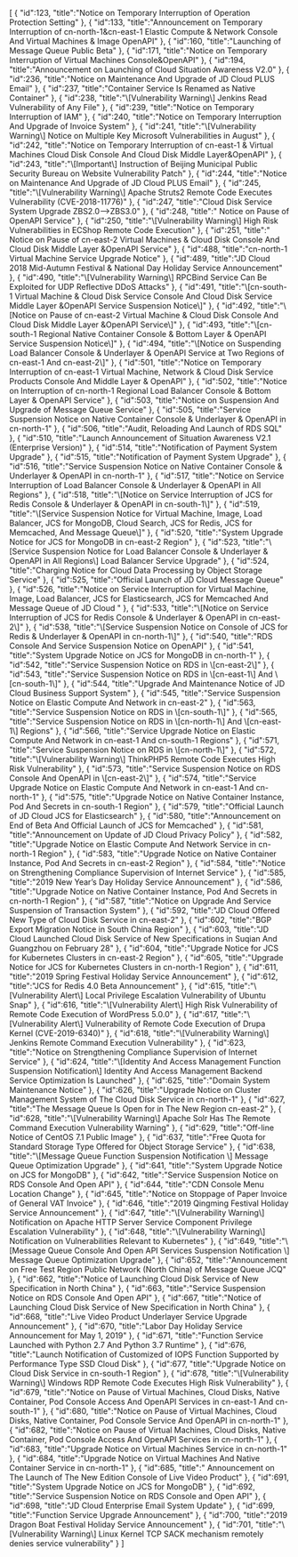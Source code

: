 [
	{
		"id":123,
		"title":"Notice on Temporary Interruption of Operation Protection Setting"
	},
	{
		"id":133,
		"title":"Announcement on Temporary Interruption of cn-north-1&cn-east-1 Elastic Compute & Network Console And Virtual Machines & Image OpenAPI"
	},
	{
		"id":160,
		"title":"Launching of Message Queue Public Beta"
	},
	{
		"id":171,
		"title":"Notice on Temporary Interruption of Virtual Machines Console&OpenAPI"
	},
	{
		"id":194,
		"title":"Announcement on Launching of Cloud Situation Awareness V2.0"
	},
	{
		"id":236,
		"title":"Notice on Maintenance And Upgrade of JD Cloud PLUS Email"
	},
	{
		"id":237,
		"title":"Container Service Is Renamed as Native Container"
	},
	{
		"id":238,
		"title":"\\[Vulnerability Warning\\] Jenkins Read Vulnerability of Any File"
	},
	{
		"id":239,
		"title":"Notice on Temporary Interruption of IAM"
	},
	{
		"id":240,
		"title":"Notice on Temporary Interruption And Upgrade of Invoice System"
	},
	{
		"id":241,
		"title":"\\[Vulnerability Warning\\] Notice on Multiple Key Microsoft Vulnerabilities in August"
	},
	{
		"id":242,
		"title":"Notice on Temporary Interruption of cn-east-1 & Virtual Machines Cloud Disk Console And Cloud Disk Middle Layer&OpenAPI"
	},
	{
		"id":243,
		"title":"\\[Important\\] Instruction of Beijing Municipal Public Security Bureau on Website Vulnerability Patch"
	},
	{
		"id":244,
		"title":"Notice on Maintenance And Upgrade of JD Cloud PLUS Email"
	},
	{
		"id":245,
		"title":"\\[Vulnerability Warning\\] Apache Struts2 Remote Code Executes Vulnerability (CVE-2018-11776)"
	},
	{
		"id":247,
		"title":"Cloud Disk Service System Upgrade ZBS2.0-->ZBS3.0"
	},
	{
		"id":248,
		"title":" Notice on Pause of OpenAPI Service"
	},
	{
		"id":250,
		"title":"\\[Vulnerability Warning\\] High Risk Vulnerabilities in ECShop Remote Code Execution"
	},
	{
		"id":251,
		"title":" Notice on Pause of cn-east-2 Virtual Machines & Cloud Disk  Console And Cloud Disk Middle Layer &OpenAPI Service"
	},
	{
		"id":488,
		"title":"cn-north-1 Virtual Machine Service Upgrade Notice"
	},
	{
		"id":489,
		"title":"JD Cloud 2018 Mid-Autumn Festival & National Day Holiday Service Announcement"
	},
	{
		"id":490,
		"title":"\\[Vulnerability Warning\\] RPCBind Service Can Be Exploited for UDP Reflective DDoS Attacks"
	},
	{
		"id":491,
		"title":"\\[cn-south-1  Virtual Machine & Cloud Disk Service Console And Cloud Disk Service Middle Layer &OpenAPI Service Suspension Notice\\]"
	},
	{
		"id":492,
		"title":"\\[Notice on Pause of cn-east-2 Virtual Machine & Cloud Disk Console And Cloud Disk Middle Layer &OpenAPI Service\\]"
	},
	{
		"id":493,
		"title":"\\[cn-south-1 Regional Native Container Console & Bottom Layer & OpenAPI Service Suspension Notice\\]"
	},
	{
		"id":494,
		"title":"\\[Notice on Suspending Load Balancer Console & Underlayer & OpenAPI Service at Two Regions of cn-east-1 And cn-east-2\\]"
	},
	{
		"id":501,
		"title":"Notice on Temporary Interruption of cn-east-1 Virtual Machine, Network & Cloud Disk Service Products Console And Middle Layer & OpenAPI"
	},
	{
		"id":502,
		"title":"Notice on Interruption of cn-north-1 Regional Load Balancer Console & Bottom Layer & OpenAPI Service"
	},
	{
		"id":503,
		"title":"Notice on Suspension And Upgrade of Message Queue Service"
	},
	{
		"id":505,
		"title":"Service Suspension Notice on Native Container Console & Underlayer & OpenAPI in cn-north-1"
	},
	{
		"id":506,
		"title":"Audit, Reloading And Launch of RDS SQL"
	},
	{
		"id":510,
		"title":"Launch Announcement of Situation Awareness V2.1 (Enterprise Version)"
	},
	{
		"id":514,
		"title":"Notification of Payment System Upgrade"
	},
	{
		"id":515,
		"title":"Notification of Payment System Upgrade"
	},
	{
		"id":516,
		"title":"Service Suspension Notice on Native Container Console & Underlayer & OpenAPI in cn-north-1"
	},
	{
		"id":517,
		"title":"Notice on Service Interruption of Load Balancer Console & Underlayer & OpenAPI in All Regions"
	},
	{
		"id":518,
		"title":"\\[Notice on Service Interruption of JCS for Redis Console & Underlayer & OpenAPI in cn-south-1\\]"
	},
	{
		"id":519,
		"title":"\\[Service Suspension Notice for Virtual Machine, Image, Load Balancer, JCS for MongoDB, Cloud Search, JCS for Redis, JCS for Memcached, And Message Queue\\]"
	},
	{
		"id":520,
		"title":"System Upgrade Notice for JCS for MongoDB in cn-east-2 Region"
	},
	{
		"id":523,
		"title":"\\[Service Suspension Notice for Load Balancer Console & Underlayer & OpenAPI in All Regions\\] Load Balancer Service Upgrade"
	},
	{
		"id":524,
		"title":"Charging Notice for Cloud Data Processing by Object Storage Service"
	},
	{
		"id":525,
		"title":"Official Launch of JD Cloud Message Queue"
	},
	{
		"id":526,
		"title":"Notice on Service Interruption for Virtual Machine, Image, Load Balancer, JCS for Elasticsearch, JCS for Memcached And Message Queue of JD Cloud "
	},
	{
		"id":533,
		"title":"\\[Notice on Service Interruption of JCS for Redis Console & Underlayer & OpenAPI in cn-east-2\\]"
	},
	{
		"id":538,
		"title":"\\[Service Suspension Notice on Console of JCS for Redis & Underlayer & OpenAPI in cn-north-1\\]"
	},
	{
		"id":540,
		"title":"RDS Console And Service Suspension Notice on OpenAPI"
	},
	{
		"id":541,
		"title":"System Upgrade Notice on JCS for MongoDB in cn-north-1"
	},
	{
		"id":542,
		"title":"Service Suspension Notice on RDS in \\[cn-east-2\\]"
	},
	{
		"id":543,
		"title":"Service Suspension Notice on RDS in \\[cn-east-1\\] And \\[cn-south-1\\]"
	},
	{
		"id":544,
		"title":"Upgrade And Maintenance Notice of JD Cloud Business Support System"
	},
	{
		"id":545,
		"title":"Service Suspension Notice on Elastic Compute And Network in cn-east-2"
	},
	{
		"id":563,
		"title":"Service Suspension Notice on RDS in \\[cn-south-1\\]"
	},
	{
		"id":565,
		"title":"Service Suspension Notice on RDS in \\[cn-north-1\\] And \\[cn-east-1\\] Regions"
	},
	{
		"id":566,
		"title":"Service Upgrade Notice on Elastic Compute And Network in cn-east-1 And cn-south-1 Regions"
	},
	{
		"id":571,
		"title":"Service Suspension Notice on RDS in \\[cn-north-1\\]"
	},
	{
		"id":572,
		"title":"\\[Vulnerability Warning\\] ThinkPHP5 Remote Code Executes High Risk Vulnerability"
	},
	{
		"id":573,
		"title":"Service Suspension Notice on RDS Console And OpenAPI in \\[cn-east-2\\]"
	},
	{
		"id":574,
		"title":"Service Upgrade Notice on Elastic Compute And Network in cn-east-1 And cn-north-1"
	},
	{
		"id":575,
		"title":"Upgrade Notice on Native Container Instance, Pod And Secrets in cn-south-1 Region"
	},
	{
		"id":579,
		"title":"Official Launch of JD Cloud JCS for Elasticsearch"
	},
	{
		"id":580,
		"title":"Announcement on End of Beta And Official Launch of JCS for Memcached"
	},
	{
		"id":581,
		"title":"Announcement on Update of JD Cloud Privacy Policy"
	},
	{
		"id":582,
		"title":"Upgrade Notice on Elastic Compute And Network Service in cn-north-1 Region"
	},
	{
		"id":583,
		"title":"Upgrade Notice on Native Container Instance, Pod And Secrets in cn-east-2 Region"
	},
	{
		"id":584,
		"title":"Notice on Strengthening Compliance Supervision of Internet Service"
	},
	{
		"id":585,
		"title":"2019 New Year’s Day Holiday Service Announcement"
	},
	{
		"id":586,
		"title":"Upgrade Notice on Native Container Instance, Pod And Secrets in cn-north-1 Region"
	},
	{
		"id":587,
		"title":"Notice on Upgrade And Service Suspension of Transaction System"
	},
	{
		"id":592,
		"title":"JD Cloud Offered New Type of Cloud Disk Service in cn-east-2"
	},
	{
		"id":602,
		"title":"BGP Export Migration Notice in South China Region"
	},
	{
		"id":603,
		"title":"JD Cloud Launched Cloud Disk Service of New Specifications in Suqian And Guangzhou on February 28"
	},
	{
		"id":604,
		"title":"Upgrade Notice for JCS for Kubernetes Clusters in cn-east-2 Region"
	},
	{
		"id":605,
		"title":"Upgrade Notice for JCS for Kubernetes Clusters in cn-north-1 Region"
	},
	{
		"id":611,
		"title":"2019 Spring Festival Holiday Service Announcement"
	},
	{
		"id":612,
		"title":"JCS for Redis 4.0 Beta Announcement"
	},
	{
		"id":615,
		"title":"\\[Vulnerability Alert\\] Local Privilege Escalation Vulnerability of Ubuntu Snap"
	},
	{
		"id":616,
		"title":"\\[Vulnerability Alert\\] High Risk Vulnerability of Remote Code Execution of WordPress 5.0.0"
	},
	{
		"id":617,
		"title":"\\[Vulnerability Alert\\] Vulnerability of Remote Code Execution of Drupa Kernel (CVE-2019-6340)"
	},
	{
		"id":618,
		"title":"\\[Vulnerability Warning\\] Jenkins Remote Command Execution Vulnerability"
	},
	{
		"id":623,
		"title":"Notice on Strengthening Compliance Supervision of Internet Service"
	},
	{
		"id":624,
		"title":"\\[Identity And Access Management Function Suspension Notification\\] Identity And Access Management Backend Service Optimization Is Launched"
	},
	{
		"id":625,
		"title":"Domain System Maintenance Notice"
	},
	{
		"id":626,
		"title":"Upgrade Notice on Cluster Management System of The Cloud Disk Service in cn-north-1"
	},
	{
		"id":627,
		"title":"The Message Queue Is Open for in The New Region cn-east-2"
	},
	{
		"id":628,
		"title":"\\[Vulnerability Warning\\] Apache Solr Has The Remote Command Execution Vulnerability Warning"
	},
	{
		"id":629,
		"title":"Off-line Notice of CentOS 7.1 Public Image"
	},
	{
		"id":637,
		"title":"Free Quota for Standard Storage Type Offered for Object Storage Service"
	},
	{
		"id":638,
		"title":"\\[Message Queue Function Suspension Notification \\] Message Queue Optimization Upgrade"
	},
	{
		"id":641,
		"title":"System Upgrade Notice on JCS for MongoDB"
	},
	{
		"id":642,
		"title":"Service Suspension Notice on RDS Console And Open API"
	},
	{
		"id":644,
		"title":"CDN Console Menu Location Change"
	},
	{
		"id":645,
		"title":"Notice on Stoppage of Paper Invoice of General VAT Invoice"
	},
	{
		"id":646,
		"title":"2019 Qingming Festival Holiday Service Announcement"
	},
	{
		"id":647,
		"title":"\\[Vulnerability Warning\\] Notification on Apache HTTP Server Service Component Privilege Escalation Vulnerability"
	},
	{
		"id":648,
		"title":"\\[Vulnerability Warning\\] Notification on Vulnerabilities Relevant to Kubernetes"
	},
	{
		"id":649,
		"title":"\\[Message Queue Console And Open API Services Suspension Notification \\] Message Queue Optimization Upgrade"
	},
	{
		"id":652,
		"title":"Announcement on Free Test Region Public Network (North China) of Message Queue JCQ"
	},
	{
		"id":662,
		"title":"Notice of Launching Cloud Disk Service of New Specification in North China"
	},
	{
		"id":663,
		"title":"Service Suspension Notice on RDS Console And Open API"
	},
	{
		"id":667,
		"title":"Notice of Launching Cloud Disk Service of New Specification in North China"
	},
	{
		"id":668,
		"title":"Live Video Product Underlayer Service Upgrade Announcement"
	},
	{
		"id":670,
		"title":"Labor Day Holiday Service Announcement for May 1, 2019"
	},
	{
		"id":671,
		"title":"Function Service Launched with Python 2.7 And Python 3.7 Runtime"
	},
	{
		"id":676,
		"title":"Launch Notification of Customized of IOPS Function Supported by Performance Type SSD Cloud Disk"
	},
	{
		"id":677,
		"title":"Upgrade Notice on Cloud Disk Service in cn-south-1 Region"
	},
	{
		"id":678,
		"title":"\\[Vulnerability Warning\\] Windows RDP Remote Code Executes High Risk Vulnerability"
	},
	{
		"id":679,
		"title":"Notice on Pause of Virtual Machines, Cloud Disks, Native Container, Pod Console Access And OpenAPI Services in cn-east-1 And cn-south-1"
	},
	{
		"id":680,
		"title":"Notice on Pause of Virtual Machines, Cloud Disks, Native Container, Pod Console Service And OpenAPI in cn-north-1"
	},
	{
		"id":682,
		"title":"Notice on Pause of Virtual Machines, Cloud Disks, Native Container, Pod Console Access And OpenAPI Services in cn-north-1"
	},
	{
		"id":683,
		"title":"Upgrade Notice on Virtual Machines Service in cn-north-1"
	},
	{
		"id":684,
		"title":"Upgrade Notice on Virtual Machines And Native Container Service in cn-north-1"
	},
	{
		"id":685,
		"title":" Announcement on The Launch of The New Edition Console of Live Video Product"
	},
	{
		"id":691,
		"title":"System Upgrade Notice on JCS for MongoDB"
	},
	{
		"id":692,
		"title":"Service Suspension Notice on RDS Console and Open API"
	},
	{
		"id":698,
		"title":"JD Cloud Enterprise Email System Update"
	},
	{
		"id":699,
		"title":"Function Service Upgrade Announcement"
	},
	{
		"id":700,
		"title":"2019 Dragon Boat Festival Holiday Service Announcement"
	},
	{
		"id":701,
		"title":"\\[Vulnerability Warning\\] Linux Kernel TCP SACK mechanism remotely denies service vulnerability"
	}
]